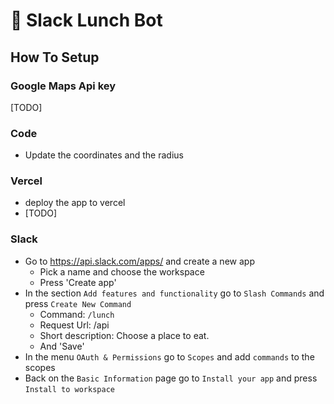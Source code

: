 # 🍔 Slack Lunch Bot

## How To Setup

### Google Maps Api key

[TODO]

### Code

- Update the coordinates and the radius

### Vercel

- deploy the app to vercel
- [TODO]

### Slack

- Go to https://api.slack.com/apps/ and create a new app
  - Pick a name and choose the workspace
  - Press 'Create app'
- In the section `Add features and functionality` go to `Slash Commands` and press `Create New Command`
  - Command: `/lunch`
  - Request Url: <your-vercel-app-url>/api
  - Short description: Choose a place to eat.
  - And 'Save'
- In the menu `OAuth & Permissions` go to `Scopes` and add `commands` to the scopes
- Back on the `Basic Information` page go to `Install your app` and press `Install to workspace`
